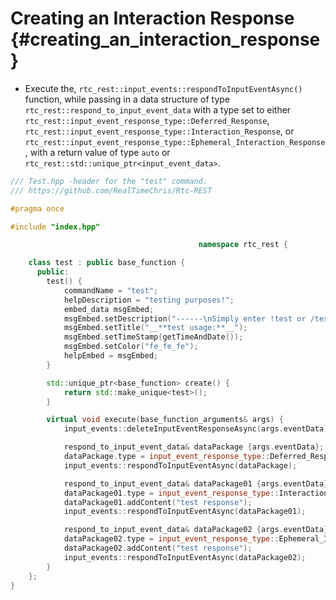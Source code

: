 Creating an Interaction Response {#creating_an_interaction_response}
============
- Execute the, `rtc_rest::input_events::respondToInputEventAsync()` function, while passing in a data structure of type `rtc_rest::respond_to_input_event_data` with a type set to either `rtc_rest::input_event_response_type::Deferred_Response`, `rtc_rest::input_event_response_type::Interaction_Response`, or `rtc_rest::input_event_response_type::Ephemeral_Interaction_Response`, with a return value of type `auto` or `rtc_rest::std::unique_ptr<input_event_data>`.
```cpp
/// Test.hpp -header for the "test" command.
/// https://github.com/RealTimeChris/Rtc-REST

#pragma once

#include "index.hpp"

										  namespace rtc_rest {

	class test : public base_function {
	  public:
		test() {
			commandName = "test";
			helpDescription = "testing purposes!";
			embed_data msgEmbed;
			msgEmbed.setDescription("------\nSimply enter !test or /test!\n------");
			msgEmbed.setTitle("__**test usage:**__");
			msgEmbed.setTimeStamp(getTimeAndDate());
			msgEmbed.setColor("fe_fe_fe");
			helpEmbed = msgEmbed;
		}

		std::unique_ptr<base_function> create() {
			return std::make_unique<test>();
		}

		virtual void execute(base_function_arguments& args) {
			input_events::deleteInputEventResponseAsync(args.eventData).get();

			respond_to_input_event_data& dataPackage {args.eventData};
			dataPackage.type = input_event_response_type::Deferred_Response;
			input_events::respondToInputEventAsync(dataPackage);

			respond_to_input_event_data& dataPackage01 {args.eventData};
			dataPackage01.type = input_event_response_type::Interaction_Response;
			dataPackage01.addContent("test response");
			input_events::respondToInputEventAsync(dataPackage01);

			respond_to_input_event_data& dataPackage02 {args.eventData};
			dataPackage02.type = input_event_response_type::Ephemeral_Interaction_Response;
			dataPackage02.addContent("test response");
			input_events::respondToInputEventAsync(dataPackage02);
		}
	};
}
```
